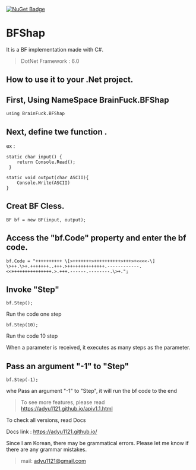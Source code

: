 [![NuGet Badge](https://buildstats.info/nuget/BFSharp-Brainfuck_Library)](https://www.nuget.org/packages/BFshap/)
# BFShap
It is a BF implementation made with C#.

>DotNet Framework : 6.0

## How to use it to your .Net project.
First, Using NameSpace BrainFuck.BFShap
----------
`using BrainFuck.BFShap`

Next, define twe function .
--------
ex :

```
static char input() {
    return Console.Read();
 }
 ```
 
```
static void output(char ASCII){
    Console.Write(ASCII)
}
```

Creat BF Cless.
-------------
`BF bf = new BF(input, output);`


Access the "bf.Code" property and enter the bf code.
--------------
`bf.Code = "++++++++++
\[>+++++++>++++++++++>+++>+<<<<-\]
\>++.\>+.+++++++..+++.>++++++++++++++.------------.<<+++++++++++++++.>.+++.------.--------.\>+.";`

Invoke "Step"
-----
`bf.Step();`

Run the code one step

`bf.Step(10);`

Run the code 10 step

When a parameter is received, it executes as many steps as the parameter.

Pass an argument "-1" to "Step"
---------
`bf.Step(-1);`

whe Pass an argument "-1" to "Step", it will run the bf code to the end

>To see more features, please read https://adyu1121.github.io/apiv1.1.html

To check all versions, read Docs

Docs link : https://adyu1121.github.io/

Since I am Korean, there may be grammatical errors.
Please let me know if there are any grammar mistakes.

>mail: adyu1121@gmail.com
